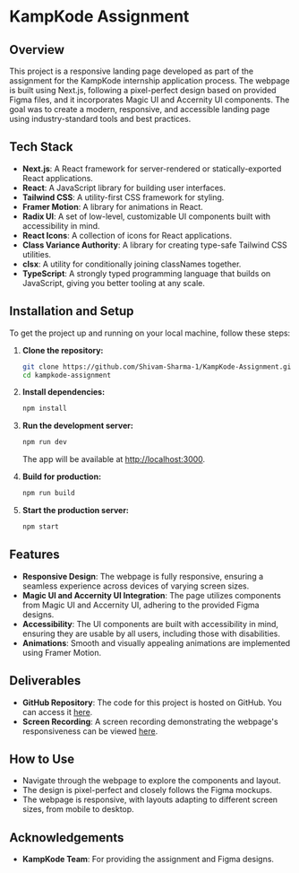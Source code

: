 # KampKode Assignment

## Overview

This project is a responsive landing page developed as part of the assignment for the KampKode internship application process. The webpage is built using Next.js, following a pixel-perfect design based on provided Figma files, and it incorporates Magic UI and Accernity UI components. The goal was to create a modern, responsive, and accessible landing page using industry-standard tools and best practices.

## Tech Stack

- **Next.js**: A React framework for server-rendered or statically-exported React applications.
- **React**: A JavaScript library for building user interfaces.
- **Tailwind CSS**: A utility-first CSS framework for styling.
- **Framer Motion**: A library for animations in React.
- **Radix UI**: A set of low-level, customizable UI components built with accessibility in mind.
- **React Icons**: A collection of icons for React applications.
- **Class Variance Authority**: A library for creating type-safe Tailwind CSS utilities.
- **clsx**: A utility for conditionally joining classNames together.
- **TypeScript**: A strongly typed programming language that builds on JavaScript, giving you better tooling at any scale.

## Installation and Setup

To get the project up and running on your local machine, follow these steps:

1. **Clone the repository:**

   ```bash
   git clone https://github.com/Shivam-Sharma-1/KampKode-Assignment.git
   cd kampkode-assignment
   ```

2. **Install dependencies:**

   ```bash
   npm install
   ```

3. **Run the development server:**

   ```bash
   npm run dev
   ```

   The app will be available at [http://localhost:3000](http://localhost:3000).

4. **Build for production:**

   ```bash
   npm run build
   ```

5. **Start the production server:**

   ```bash
   npm start
   ```

## Features

- **Responsive Design**: The webpage is fully responsive, ensuring a seamless experience across devices of varying screen sizes.
- **Magic UI and Accernity UI Integration**: The page utilizes components from Magic UI and Accernity UI, adhering to the provided Figma designs.
- **Accessibility**: The UI components are built with accessibility in mind, ensuring they are usable by all users, including those with disabilities.
- **Animations**: Smooth and visually appealing animations are implemented using Framer Motion.

## Deliverables

- **GitHub Repository**: The code for this project is hosted on GitHub. You can access it [here](https://github.com/Shivam-Sharma-1/KampKode-Assignment).
- **Screen Recording**: A screen recording demonstrating the webpage's responsiveness can be viewed [here](https://drive.google.com/drive/folders/1aj-PVaU6JCKCRPk8tmh_5WGJ69nd4YF4?usp=sharing).

## How to Use

- Navigate through the webpage to explore the components and layout.
- The design is pixel-perfect and closely follows the Figma mockups.
- The webpage is responsive, with layouts adapting to different screen sizes, from mobile to desktop.

## Acknowledgements

- **KampKode Team**: For providing the assignment and Figma designs.
